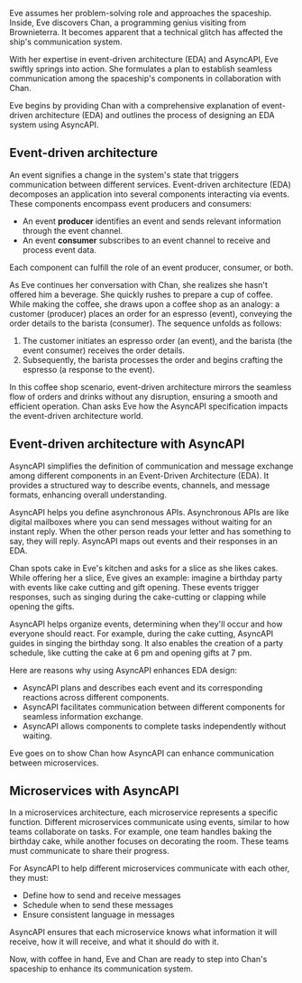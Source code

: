Eve assumes her problem-solving role and approaches the spaceship. Inside, Eve discovers Chan, a programming genius visiting from Brownieterra. It becomes apparent that a technical glitch has affected the ship's communication system.

With her expertise in event-driven architecture (EDA) and AsyncAPI, Eve swiftly springs into action. She formulates a plan to establish seamless communication among the spaceship's components in collaboration with Chan.

Eve begins by providing Chan with a comprehensive explanation of event-driven architecture (EDA) and outlines the process of designing an EDA system using AsyncAPI.

## Event-driven architecture

An event signifies a change in the system's state that triggers communication between different services. Event-driven architecture (EDA) decomposes an application into several components interacting via events. These components encompass event producers and consumers:

- An event **producer** identifies an event and sends relevant information through the event channel.
- An event **consumer** subscribes to an event channel to receive and process event data.

Each component can fulfill the role of an event producer, consumer, or both.

As Eve continues her conversation with Chan, she realizes she hasn't offered him a beverage. She quickly rushes to prepare a cup of coffee. While making the coffee, she draws upon a coffee shop as an analogy: a customer (producer) places an order for an espresso (event), conveying the order details to the barista (consumer). The sequence unfolds as follows:

1. The customer initiates an espresso order (an event), and the barista (the event consumer) receives the order details.
2. Subsequently, the barista processes the order and begins crafting the espresso (a response to the event).

In this coffee shop scenario, event-driven architecture mirrors the seamless flow of orders and drinks without any disruption, ensuring a smooth and efficient operation.
Chan asks Eve how the AsyncAPI specification impacts the event-driven architecture world.

## Event-driven architecture with AsyncAPI

AsyncAPI simplifies the definition of communication and message exchange among different components in an Event-Driven Architecture (EDA). It provides a structured way to describe events, channels, and message formats, enhancing overall understanding.

AsyncAPI helps you define asynchronous APIs. Asynchronous APIs are like digital mailboxes where you can send messages without waiting for an instant reply. When the other person reads your letter and has something to say, they will reply. AsyncAPI maps out events and their responses in an EDA.

Chan spots cake in Eve's kitchen and asks for a slice as she likes cakes. While offering her a slice, Eve gives an example: imagine a birthday party with events like cake cutting and gift opening. These events trigger responses, such as singing during the cake-cutting or clapping while opening the gifts.

AsyncAPI helps organize events, determining when they'll occur and how everyone should react. For example, during the cake cutting, AsyncAPI guides in singing the birthday song. It also enables the creation of a party schedule, like cutting the cake at 6 pm and opening gifts at 7 pm.

Here are reasons why using AsyncAPI enhances EDA design:

* AsyncAPI plans and describes each event and its corresponding reactions across different components.
* AsyncAPI facilitates communication between different components for seamless information exchange.
* AsyncAPI allows components to complete tasks independently without waiting.

Eve goes on to show Chan how AsyncAPI can enhance communication between microservices.

## Microservices with AsyncAPI

In a microservices architecture, each microservice represents a specific function. Different microservices communicate using events, similar to how teams collaborate on tasks. For example, one team handles baking the birthday cake, while another focuses on decorating the room. These teams must communicate to share their progress.

For AsyncAPI to help different microservices communicate with each other, they must:

* Define how to send and receive messages
* Schedule when to send these messages
* Ensure consistent language in messages

AsyncAPI ensures that each microservice knows what information it will receive, how it will receive, and what it should do with it. 

Now, with coffee in hand, Eve and Chan are ready to step into Chan's spaceship to enhance its communication system.